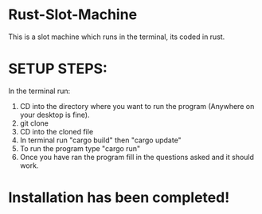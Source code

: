# Rust-Slot-Machine
This is a slot machine which runs in the terminal, its coded in rust.
# SETUP STEPS:
In the terminal run:
1. CD into the directory where you want to run the program (Anywhere on your desktop is fine).
2. git clone 
3. CD into the cloned file
4. In terminal run "cargo build" then "cargo update" 
5. To run the program type "cargo run"
6. Once you have ran the program fill in the questions asked and it should work.
# Installation has been completed!
